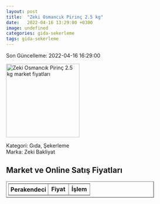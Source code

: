 ```yaml
---
layout: post
title:  "Zeki Osmancık Pirinç 2.5 kg"
date:   2022-04-16 13:29:00 +0300
image: undefined
categories: gida-sekerleme
tags: gida-sekerleme
---
```


Son Güncelleme: 2022-04-16 16:29:00

<img src="undefined" width="200" alt="Zeki Osmancık Pirinç 2.5 kg market fiyatları" />

Kategori: Gıda, Şekerleme
<br />
Marka: Zeki Bakliyat

<h2>Market ve Online Satış Fiyatları</h2>

<table border="1" style="padding: 5px;width:80%;">
  <tr>
    <td style="padding: 5px;"><strong>Perakendeci</strong></td>
    <td><strong>Fiyat</strong></td>
    <td><strong>İşlem</strong></td>
  </tr>
  
</table>
